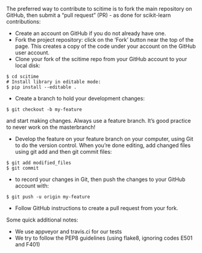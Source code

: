 The preferred way to contribute to scitime is to fork the main repository on GitHub, then submit a “pull request” (PR) - as done for scikit-learn contributions:

- Create an account on GitHub if you do not already have one.
- Fork the project repository: click on the ‘Fork’ button near the top of the page. This creates a copy of the code under your account on the GitHub user account. 
- Clone your fork of the scitime repo from your GitHub account to your local disk:
```$ git clone git@github.com:YourLogin/scitime.git
$ cd scitime
# Install library in editable mode:
$ pip install --editable .
```


- Create a branch to hold your development changes:

```
$ git checkout -b my-feature
```


and start making changes. Always use a feature branch. It’s good practice to never work on the masterbranch!

- Develop the feature on your feature branch on your computer, using Git to do the version control. When you’re done editing, add changed files using git add and then git commit files:
```
$ git add modified_files
$ git commit
```

- to record your changes in Git, then push the changes to your GitHub account with:
```
$ git push -u origin my-feature
```


- Follow GitHub instructions to create a pull request from your fork. 

Some quick additional notes:
- We use appveyor and travis.ci for our tests
- We try to follow the PEP8 guidelines (using flake8, ignoring codes E501 and F401)
